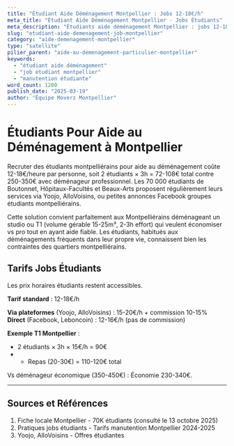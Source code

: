 ```yaml
---
title: "Étudiant Aide Déménagement Montpellier : Jobs 12-18€/h"
meta_title: "Étudiant Aide Déménagement Montpellier - Jobs Étudiants"
meta_description: "Étudiants aide déménagement Montpellier : jobs 12-18€/h, 70K étudiants disponibles. Yoojo, AlloVoisins, petites annonces."
slug: "etudiant-aide-demenagement-job-montpellier"
category: "aide-demenagement-montpellier"
type: "satellite"
pilier_parent: "aide-au-demenagement-particulier-montpellier"
keywords:
  - "étudiant aide déménagement"
  - "job étudiant montpellier"
  - "manutention étudiante"
word_count: 1200
publish_date: "2025-03-19"
author: "Équipe Moverz Montpellier"
---
```


# Étudiants Pour Aide au Déménagement à Montpellier

Recruter des étudiants montpelliérains pour aide au déménagement coûte 12-18€/heure par personne, soit 2 étudiants × 3h = 72-108€ total contre 250-350€ avec déménageur professionnel. Les 70 000 étudiants de Boutonnet, Hôpitaux-Facultés et Beaux-Arts proposent régulièrement leurs services via Yoojo, AlloVoisins, ou petites annonces Facebook groupes étudiants montpelliérains.

Cette solution convient parfaitement aux Montpelliérains déménageant un studio ou T1 (volume gérable 15-25m³, 2-3h effort) qui veulent économiser vs pro tout en ayant aide fiable. Les étudiants, habitués aux déménagements fréquents dans leur propre vie, connaissent bien les contraintes des quartiers montpelliérains.

## Tarifs Jobs Étudiants

Les prix horaires étudiants restent accessibles.

**Tarif standard** : 12-18€/h

**Via plateformes** (Yoojo, AlloVoisins) : 15-20€/h + commission 10-15%  
**Direct** (Facebook, Leboncoin) : 12-16€/h (pas de commission)

**Exemple T1 Montpellier** :
- 2 étudiants × 3h × 15€/h = 90€
- + Repas (20-30€) = 110-120€ total

Vs déménageur économique (350-450€) : Économie 230-340€.

---

## Sources et Références

1. Fiche locale Montpellier - 70K étudiants (consulté le 13 octobre 2025)
2. Pratiques jobs étudiants - Tarifs manutention Montpellier 2024-2025
3. Yoojo, AlloVoisins - Offres étudiantes

